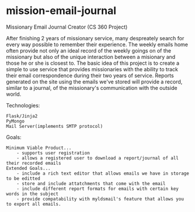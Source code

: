 mission-email-journal
=====================

Missionary Email Journal Creator (CS 360 Project)

After finishing 2 years of missionary service, many despreately search for every way possible to remember their experience. The weekly emails home often provide not only an ideal record of the weekly goings on of the missionary but also of the unique interaction between a misionary and those he or she is closest to. The basic idea of this project is to create a simple to use service that provides missionaries with the ability to track their email correspondence during their two years of service. Reports generated on the site using the emails we've stored will provide a record, similar to a journal, of the missionary's communication with the outside world. 

Technologies:

    Flask/Jinja2
    PyMongo
    Mail Server(implements SMTP protocol)
    
Goals:

    Minimum Viable Product...
        - supports user registration
        - allows a registered user to download a report/journal of all their recorded emails
    Extended Goals...
        - include a rich text editor that allows emails we have in storage to be editted
        - store and include attatchments that come with the email
        - include different report formats for emails with certain key words in the subject
        - provide compatability with myldsmail's feature that allows you to export all emails. 
